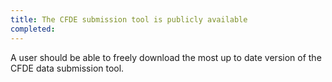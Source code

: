 ```yaml
---
title: The CFDE submission tool is publicly available
completed:
---
```


A user should be able to freely download the most up to date version of the CFDE data submission tool.
